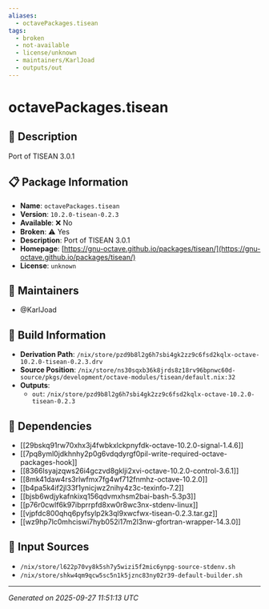 ```yaml
---
aliases:
  - octavePackages.tisean
tags:
  - broken
  - not-available
  - license/unknown
  - maintainers/KarlJoad
  - outputs/out
---
```


# octavePackages.tisean

## 📝 Description

Port of TISEAN 3.0.1

## 📋 Package Information

- **Name**: `octavePackages.tisean`
- **Version**: `10.2.0-tisean-0.2.3`
- **Available**: ❌ No
- **Broken**: ⚠️ Yes
- **Description**: Port of TISEAN 3.0.1
- **Homepage**: [https://gnu-octave.github.io/packages/tisean/](https://gnu-octave.github.io/packages/tisean/)
- **License**: `unknown`
## 👥 Maintainers

- @KarlJoad


## 🔧 Build Information

- **Derivation Path**: `/nix/store/pzd9b8l2g6h7sbi4gk2zz9c6fsd2kqlx-octave-10.2.0-tisean-0.2.3.drv`
- **Source Position**: `/nix/store/ns30sqxb36k8jrds8z18rv96bpnwc60d-source/pkgs/development/octave-modules/tisean/default.nix:32`
- **Outputs**:
  - `out`:  `/nix/store/pzd9b8l2g6h7sbi4gk2zz9c6fsd2kqlx-octave-10.2.0-tisean-0.2.3`

## 🔗 Dependencies

- [[29bskq91rw70xhx3j4fwbkxlckpnyfdk-octave-10.2.0-signal-1.4.6]]
- [[7pq8yml0jdkhnhy2p0g6vdqdyrgf0pil-write-required-octave-packages-hook]]
- [[8366lsyajzqws26i4gczvd8gklji2xvi-octave-10.2.0-control-3.6.1]]
- [[8mk41daw4rs3rlwfmx7fg4wf712fnmhz-octave-10.2.0]]
- [[b4pa5k4if2jl33f1ynicjwz2nihy4z3c-texinfo-7.2]]
- [[bjsb6wdjykafnkixq156qdvmxhsm2bai-bash-5.3p3]]
- [[p76r0cwlf6k97ibprrpfd8xw0r8wc3nx-stdenv-linux]]
- [[vjpfdc800qhq6pyfsylp2k3ql9xwcfwx-tisean-0.2.3.tar.gz]]
- [[wz9hp7lc0mhciswi7hyb052i17m2l3nw-gfortran-wrapper-14.3.0]]

## 📁 Input Sources

- `/nix/store/l622p70vy8k5sh7y5wizi5f2mic6ynpg-source-stdenv.sh`
- `/nix/store/shkw4qm9qcw5sc5n1k5jznc83ny02r39-default-builder.sh`

---
*Generated on 2025-09-27 11:51:13 UTC*
